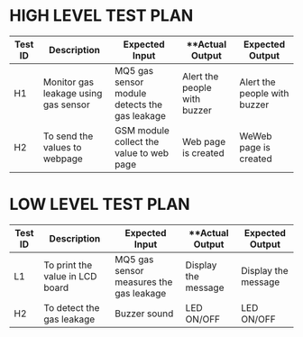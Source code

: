 # HIGH LEVEL TEST PLAN

| **Test ID** | **Description**                                              | **Expected Input** | **Actual Output | **Expected Output** |   
|-------------|--------------------------------------------------------------|--------------------|-----------------|---------------------|
|  H1      | Monitor gas leakage using gas sensor | MQ5 gas sensor module detects the gas leakage | Alert the people with buzzer |  Alert the people with buzzer |
|  H2      | To send the values to webpage | GSM module collect the value to web page| Web page is created | WeWeb page is created |

# LOW LEVEL TEST PLAN
| **Test ID** | **Description**                                              | **Expected Input** | **Actual Output | **Expected Output** |   
|-------------|--------------------------------------------------------------|--------------------|-----------------|---------------------|
|  L1     | To print the value in LCD board | MQ5 gas sensor measures the gas leakage | Display the message |  Display the message |
|  H2     | To detect the gas leakage | Buzzer sound | LED ON/OFF | LED ON/OFF |
